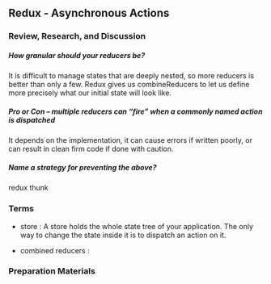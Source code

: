 ## Redux - Asynchronous Actions

### Review, Research, and Discussion

##### How granular should your reducers be?

It is difficult to manage states that are deeply nested, so more reducers is better than only a few. Redux gives us combineReducers to let us define more precisely what our initial state will look like.

##### Pro or Con – multiple reducers can “fire” when a commonly named action is dispatched

It depends on the implementation, it can cause errors if written poorly, or can result in clean firm code if done with caution.

##### Name a strategy for preventing the above?

redux thunk

### Terms

- store : A store holds the whole state tree of your application. The only way to change the state inside it is to dispatch an action on it.

- combined reducers : 

### Preparation Materials












